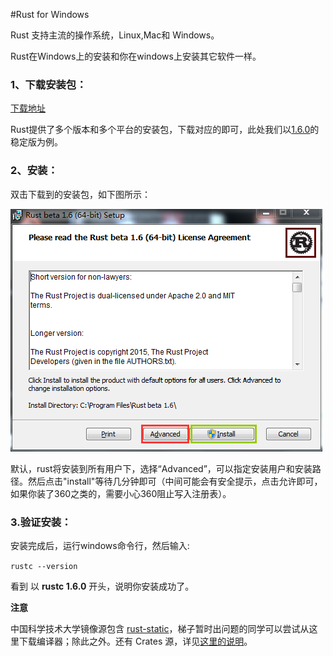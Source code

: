 #Rust for Windows

Rust 支持主流的操作系统，Linux,Mac和 Windows。

Rust在Windows上的安装和你在windows上安装其它软件一样。

### 1、下载安装包：

  [下载地址](https://www.rust-lang.org/downloads.html)

  Rust提供了多个版本和多个平台的安装包，下载对应的即可，此处我们以[1.6.0](https://static.rust-lang.org/dist/rust-1.6.0-x86_64-pc-windows-gnu.msi)的稳定版为例。

### 2、安装：
双击下载到的安装包，如下图所示：

![Mac-os-inofrmatoin](../image/01-install-on-windows-1st.png)

默认，rust将安装到所有用户下，选择“Advanced”，可以指定安装用户和安装路径。然后点击"install"等待几分钟即可（中间可能会有安全提示，点击允许即可，如果你装了360之类的，需要小心360阻止写入注册表）。

### 3.验证安装：

安装完成后，运行windows命令行，然后输入:

`rustc --version`

看到 以 **rustc 1.6.0** 开头，说明你安装成功了。

**注意**

中国科学技术大学镜像源包含 [rust-static](http://mirrors.ustc.edu.cn/rust-static/)，梯子暂时出问题的同学可以尝试从这里下载编译器；除此之外。还有 Crates 源，详见[这里的说明](https://servers.ustclug.org/2016/01/mirrors-add-rust-crates/)。
